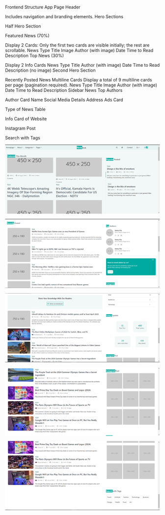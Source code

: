 Frontend Structure
App Page
Header

Includes navigation and branding elements.
Hero Sections

Half Hero Section

Featured News (70%)

Display 2 Cards: Only the first two cards are visible initially; the rest are scrollable.
News Type
Title
Image
Author (with image)
Date
Time to Read
Description
Top News (30%)

Display 2 Info Cards
News Type
Title
Author (with image)
Date
Time to Read
Description (no image)
Second Hero Section

Recently Posted News
Multiline Cards
Display a total of 9 multiline cards per page (pagination required).
News Type
Title
Image
Author (with image)
Date
Time to Read
Description
Sidebar News
Top Authors

Author Card
Name
Social Media Details
Address
Ads Card

Type of News Table

Info Card of Website

Instagram Post

Search with Tags

![alt text](image.png)

![alt text](image-1.png)

![alt text](image-2.png)

![alt text](image-3.png)

![alt text](image-4.png)
